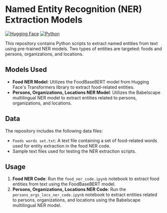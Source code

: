 # Named Entity Recognition (NER) Extraction Models

[![Hugging Face](https://img.shields.io/badge/huggingface-transformers-blue)](https://huggingface.co/)
[![Python](https://img.shields.io/badge/language-python-brightgreen)](https://www.python.org/)

This repository contains Python scripts to extract named entities from text using pre-trained NER models. Two types of entities are targeted: foods and persons, organizations, and locations.

## Models Used
- **Food NER Model**: Utilizes the FoodBaseBERT model from Hugging Face's Transformers library to extract food-related entities.
- **Persons, Organizations, Locations NER Model**: Utilizes the Babelscape multilingual NER model to extract entities related to persons, organizations, and locations.

## Data
The repository includes the following data files:
- `Foods words set.txt`: A text file containing a set of food-related words used for entity extraction in the food NER code.
- Sample text files used for testing the NER extraction scripts.

## Usage
1. **Food NER Code**: Run the `food_ner_code.ipynb` notebook to extract food entities from text using the FoodBaseBERT model.
2. **Persons, Organizations, Locations NER Code**: Run the `persons_orgs_locs_ner_code.ipynb` notebook to extract entities related to persons, organizations, and locations using the Babelscape multilingual NER model.
